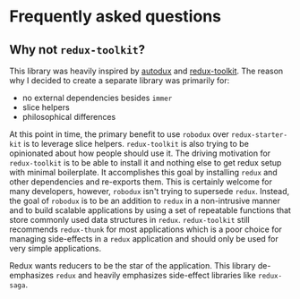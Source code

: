 # Frequently asked questions

## Why not `redux-toolkit`?

This library was heavily inspired by
[autodux](https://github.com/ericelliott/autodux) and
[redux-toolkit](https://github.com/redux/redux-toolkit). The reason why I
decided to create a separate library was primarily for:

- no external dependencies besides `immer`
- slice helpers
- philosophical differences

At this point in time, the primary benefit to use `robodux` over
`redux-starter-kit` is to leverage slice helpers. `redux-toolkit` is also trying
to be opinionated about how people should use it. The driving motivation for
`redux-toolkit` is to be able to install it and nothing else to get redux setup
with minimal boilerplate. It accomplishes this goal by installing `redux` and
other dependencies and re-exports them. This is certainly welcome for many
developers, however, `robodux` isn't trying to supersede `redux`. Instead, the
goal of `robodux` is to be an addition to `redux` in a non-intrusive manner and
to build scalable applications by using a set of repeatable functions that store
commonly used data structures in `redux`. `redux-toolkit` still recommends
`redux-thunk` for most applications which is a poor choice for managing
side-effects in a `redux` application and should only be used for very simple
applications.

Redux wants reducers to be the star of the application. This library
de-emphasizes `redux` and heavily emphasizes side-effect libraries like
`redux-saga`.
